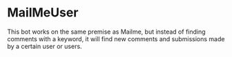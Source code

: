 MailMeUser
=============

This bot works on the same premise as Mailme, but instead of finding comments with a keyword, it will find new comments and submissions made by a certain user or users.